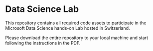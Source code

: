 # Data Science Lab
This repository contains all required code assets to participate in the Microsoft Data Science hands-on Lab hosted in Switzerland. 

Please download the entire repository to your local machine and start following the instructions in the PDF.
